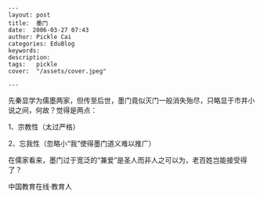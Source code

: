 
    ---
    layout: post  
    title:  墨门  
    date:  2006-03-27 07:43  
    author: Pickle Cai  
    categories: EduBlog  
    keywords: 
    description:   
    tags:	pickle   
    cover:  "/assets/cover.jpeg"  

    ---  
    
先秦显学为儒墨两家，但传至后世，墨门竟似灭门一般消失殆尽，只略显于市井小说之间，何故？觉得是两点：



1、宗教性（太过严格）



2、忘我性（忽略小“我”使得墨门道义难以推广）



在儒家看来，墨门过于宽泛的“兼爱”是圣人而非人之可以为，老百姓岂能接受得了？



		    
 中国教育在线·教育人

